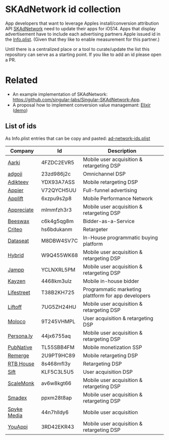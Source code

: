 # SKAdNetwork id collection

App developers that want to leverage Apples install/conversion attribution API [SKAdNetwork](https://developer.apple.com/documentation/storekit/skadnetwork) need to update their apps for iOS14. Apps that display advertisement have to include each advertising partners Apple issued id in the [Info.plist](https://developer.apple.com/library/archive/documentation/General/Reference/InfoPlistKeyReference/Articles/AboutInformationPropertyListFiles.html). (Given that they like to enable measurement for this partner.)

Until there is a centralized place or a tool to curate/update the list this repository can serve as a starting point. If you like to add an id please open a PR.

# Related

* An example implementation of SKAdNetwork: https://github.com/singular-labs/Singular-SKAdNetwork-App.
* A proposal how to implement conversion value managemant: [Elixir](https://github.com/2ndpotion/ElixiriOS) ([demo](https://www.youtube.com/watch?v=cY0jnPw6TOI))  


## List of ids

As Info.plist entries that can be copy and pasted: [ad-network-ids.plist](ad-network-ids.plist)

|Company|Id|Description|
|-------|--|-----------|
|[Aarki](https://www.aarki.com)|4FZDC2EVR5|Mobile user acquisition & retargeting DSP|
|[adgoji](https://www.adgoji.com)|23zd986j2c|Omnichannel DSP|
|[Adikteev](https://www.adikteev.com)|YDX93A7ASS|Mobile retargeting DSP|
|[Appier](https://www.appier.com)|V72QYCH5UU|Full-funnel advertising|
|[Applift](https://applift.com)|6xzpu9s2p8|Mobile Performance Network|
|[Appreciate](https://appreciate.mobi)|mlmmfzh3r3|Mobile user acquisition & retargeting DSP|
|[Beeswax](https://beeswax.com)|c6k4g5qg8m|Bidder-as-a-Service|
|[Criteo](https://www.criteo.com/)|hs6bdukanm|Retargeter|
|[Dataseat](https://dataseat.com)|M8DBW4SV7C|In-House programmatic buying platform|
|[Hybrid](https://hybrid.ai)|W9Q455WK68| Mobile user acquisition & retargeting DSP|
|[Jampp](https://jampp.com)|YCLNXRL5PM|Mobile user acquisition & retargeting DSP|
|[Kayzen](https://kayzen.io)|4468km3ulz|Mobile in-house bidder|
|[Lifestreet](https://lifestreet.com)|T38B2KH725|Programmatic marketing plattform for app developers|
|[Liftoff](https://liftoff.io)|7UG5ZH24HU|Mobile user acquisition & retargeting DSP|
|[Moloco](http://www.molocoads.com)|9T245VHMPL|User acquisition & retargeting DSP|
|[Persona.ly](https://www.persona.ly)|44jx6755aq|Mobile user acquisition & retargeting DSP|
|[PubNative](https://pubnative.net)|TL55SBB4FM|Mobile monetization SSP|
|[Remerge](https://www.remerge.io)|2U9PT9HC89|Mobile retargeting DSP|
|[RTB House](http://www.rtbhouse.com)|8s468mfl3y|Retargeting DSP|
|[Sift](https://www.sift.co)|KLF5C3L5U5|User acquisition DSP|
|[ScaleMonk](https://www.scalemonk.com)|av6w8kgt66|Mobile user acquisition & retargeting DSP|
|[Smadex](https://www.smadex.com)|ppxm28t8ap|Mobile user acquisition & retargeting DSP|
|[Spyke Media](https://www.spykemedia.com)|44n7hlldy6|Mobile user acquisition|
|[YouAppi](https://www.youappi.com)|3RD42EKR43|Mobile user acquisition & retargeting DSP|

